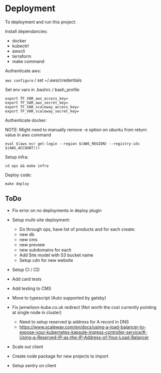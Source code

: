 # Deployment

To deployment and run this project:

Install dependancies:

- docker
- kubectrl
- awscli
- terraform
- make command

Authenticate aws:

`aws configure` / set ~/.aws/credentials

Set env vars in .bashrc / bash_profile

```
export TF_VAR_aws_access_key=
export TF_VAR_aws_secret_key=
export TF_VAR_scaleway_access_key=
export TF_VAR_scaleway_secret_key=
```

Authenticate docker:

NOTE: Might need to manually remove -e option on ubuntu from return value in aws command

`eval $(aws ecr get-login --region $(AWS_REGION) --registry-ids $(AWS_ACCOUNT)))`

Setup infra:

`cd ops && make infra`

Deploy code:

`make deploy`

## ToDo

- Fix error on no deployments in deploy plugin
- Setup multi-site deployment:
  - Do through ops, have list of products and for each create:
  - new db
  - new cms
  - new preview
  - new subdomains for each
  - Add Site model with S3 bucket name
  - Setup cdn for new website
- Setup CI / CD
- Add card tests
- Add testing to CMS
- Move to typescript (Auto supported by gatsby)

- Fix jwnwilson-kube.co.uk redirect (Not worth the cost currently pointing at single node in cluster)
  - Need to setup reserved ip address for A record in DNS
  - https://www.scaleway.com/en/docs/using-a-load-balancer-to-expose-your-kubernetes-kapsule-ingress-controller-service/#-Using-a-Reserved-IP-as-the-IP-Address-of-Your-Load-Balancer

- Scale out client
- Create node package for new projects to import
- Setup sentry on client
